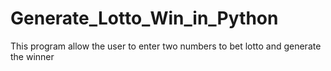 # Generate_Lotto_Win_in_Python
This program allow the user to enter two numbers to bet lotto and generate the winner 
